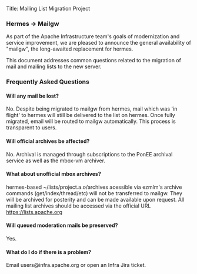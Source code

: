 Title: Mailing List Migration Project

<h3 id="migration">Hermes -> Mailgw</h3>
<p>
As part of the Apache Infrastructure team's goals of modernization and
service improvement, we are pleased to announce the general availability
of "mailgw", the long-awaited replacement for hermes.
<p>
This document addresses common questions related to the migration of mail 
and mailing lists to the new server.
<p>
<h3 id="faq">Frequently Asked Questions</h3>
<p>
<h4>Will any mail be lost?</h4>
<p>
No. Despite being migrated to mailgw from hermes, mail which was 'in flight' 
to hermes will still be delivered to the list on hermes. Once fully migrated, 
email will be routed to mailgw automatically. This process is transparent to 
users.
<p>
<h4>Will official archives be affected?</h4>
<p>
No. Archival is managed through subscriptions to the PonEE archival service 
as well as the mbox-vm archiver.
<p>
<h4>What about unofficial mbox archives?</h4>
<p>
hermes-based ~/lists/project.a.o/archives acessible via ezmlm's archive 
commands (get/index/thread/etc) will not be transferred to mailgw. 
They will be archived for posterity and can be made available upon 
request. All mailing list archives should be accessed via the official
URL <a href="https://lists.apache.org">https://lists.apache.org</a>
<p>
<h4>Will queued moderation mails be preserved?</h4>
<p>
Yes.
<p>
<h4>What do I do if there is a problem?</h4>
<p>
Email users@infra.apache.org or open an Infra Jira ticket.
<p>
